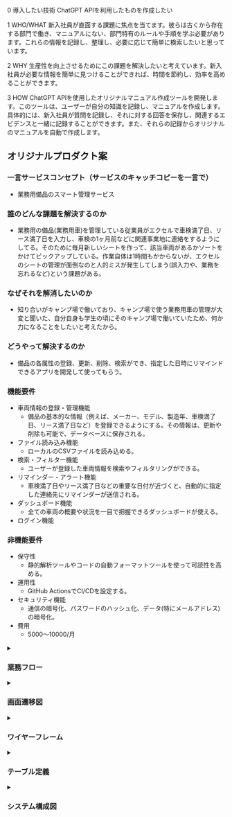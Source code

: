 0 導入したい技術
 ChatGPT APIを利用したものを作成したい

1 WHO/WHAT
新入社員が直面する課題に焦点を当てます。彼らは古くから存在する部門で働き、マニュアルにない、部門特有のルールや手順を学ぶ必要があります。これらの情報を記録し、整理し、必要に応じて簡単に検索したいと思っています。

2 WHY
生産性を向上させるためにこの課題を解決したいと考えています。新入社員が必要な情報を簡単に見つけることができれば、時間を節約し、効率を高めることができます。

3 HOW
ChatGPT APIを使用したオリジナルマニュアル作成ツールを開発します。このツールは、ユーザーが自分の知識を記録し、マニュアルを作成します。具体的には、新入社員が質問を記録し、それに対する回答を保存し、関連するエビデンスと一緒に記録することができます。また、それらの記録からオリジナルのマニュアルを自動で作成します。

## オリジナルプロダクト案
### 一言サービスコンセプト（サービスのキャッチコピーを一言で）
- 業務用備品のスマート管理サービス
### 誰のどんな課題を解決するのか
- 業務用の備品(業務用車)を管理している従業員がエクセルで車検満了日、リース満了日を入力し、車検の1ヶ月前などに関連事業地に連絡をするようにしてる。そのために毎月新しいシートを作って、該当車両があるかソートをかけてピックアップしている。作業自体は1時間もかからないが、エクセルのシートの管理が面倒なのと人的ミスが発生してしまう(誤入力や、業務を忘れるなど)という課題がある。
### なぜそれを解消したいのか
- 知り合いがキャンプ場で働いており、キャンプ場で使う業務用車の管理が大変と聞いた、自分自身も学生の頃にそのキャンプ場で働いていたため、何か力になることをしたいと考えたから。
### どうやって解決するのか
- 備品の各属性の登録、更新、削除、検索ができ、指定した日時にリマインドできるアプリを開発して使ってもらう。
### 機能要件
- 車両情報の登録・管理機能
    - 備品の基本的な情報（例えば、メーカー、モデル、製造年、車検満了日、リース満了日など）を登録できるようにする。その情報は、更新や削除も可能で、データベースに保存される。
- ファイル読み込み機能
    - ローカルのCSVファイルを読み込める。
- 検索・フィルター機能
    - ユーザーが登録した車両情報を検索やフィルタリングができる。
- リマインダー・アラート機能
    - 車検満了日やリース満了日などの重要な日付が近づくと、自動的に指定した連絡先にリマインダーが送信される。
- ダッシュボード機能
    - 全ての車両の概要や状況を一目で把握できるダッシュボードが使える。
- ログイン機能
### 非機能要件
- 保守性
    - 静的解析ツールやコードの自動フォーマットツールを使って可読性を高める。
- 運用性
    - GitHub ActionsでCI/CDを設定する。
- セキュリティ機能
    - 通信の暗号化、パスワードのハッシュ化、データ(特にメールアドレス)の暗号化。
- 費用
    - 5000〜10000/月


<details>
<summary><h3>業務フロー</h3></summary>
<img src="img/%E6%A5%AD%E5%8B%99%E3%83%95%E3%83%AD%E3%83%BC.png" width="900">
</details>



<details>
<summary><h3>画面遷移図</h3></summary>
<img src="img/%E7%94%BB%E9%9D%A2%E9%81%B7%E7%A7%BB%E5%9B%B3.png" width="900">
</details>



<details>
<summary><h3>ワイヤーフレーム</h3></summary>
<img src="img/%E3%83%AF%E3%82%A4%E3%83%A4%E3%83%BC%E3%83%95%E3%83%AC%E3%83%BC%E3%83%A0.png" width="900">
</details>


<details>
<summary><h3>テーブル定義</h3></summary>
車両テーブル（Vehicles）

| カラム名      | データ型       | NULL | キー | 初期値 | AUTO INCREMENT | 説明 |
| ------------- | -----------|--|--|--|--|----------------------------- |
| vehicle_id    | Integer    ||主キー||YES||
| make          | String     ||||| 車両のメーカー名             |
| model         | String     ||||| 車両のモデル名              |
| year          | Integer    ||||| 車両の製造年                |
| license_plate | String     ||||| ナンバープレート番号        |
| lease_expiry  | Date       |YES|||| リースの満了日              |
| inspection_due| Date       |YES|||| 次の車検日 |

ユーザーテーブル（Users）

| カラム名      | データ型       | NULL | キー | 初期値 | AUTO INCREMENT | 説明 |
| ------------- | -----------|--|--|--|--|----------------------------- |
| user_id      | Integer        ||主キー||YES||
| name         | String         ||||| ユーザー名                  |
| email        | String         ||||| メールアドレス              |
| password     | String         ||||| パスワード（ハッシュ化済み） |

通知テーブル（Notifications）

| カラム名      | データ型       | NULL | キー | 初期値 | AUTO INCREMENT | 説明 |
| ------------- | -----------|--|--|--|--|----------------------------- |
| notification_id | Integer        ||主キー||YES||
| user_id         | Integer   ||外部キー|||通知を受け取るユーザーID   |
| vehicle_id      | Integer    ||外部キー|||通知に関連する車両ID       |
| date            | Date       |||||通知を送る日                |
</details>


<details>
<summary> <h3>システム構成図</h3> </summary>
<img src="img/VehicleMinders.png" width="900">
</details>
